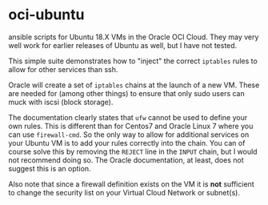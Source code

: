 # oci-ubuntu

ansible scripts for Ubuntu 18.X VMs in the Oracle OCI Cloud. 
They may very well work for earlier releases of Ubuntu as well, 
but I have not tested.

This simple suite demonstrates how to "inject" the correct `iptables`
rules to allow for other services than ssh. 

Oracle will create a set of `iptables` chains at the launch of a new VM.
These are needed for (among other things) to ensure that only sudo users can 
muck with iscsi (block storage). 

The documentation clearly states that `ufw` cannot be used to define your own 
rules. This is different than for Centos7 and Oracle Linux 7 where you can 
use `firewall-cmd`. So the only way to allow for additional services on your
Ubuntu VM is to add your rules correctly into the chain. You can of course
solve this by removing the `REJECT` line in the `INPUT` chain, 
but I would not recommend doing so. The Oracle documentation, at least, does 
not suggest this is an option.

Also note that since a firewall definition exists on the VM it is **not**
sufficient to change the security list on your Virtual Cloud Network or 
subnet(s).

